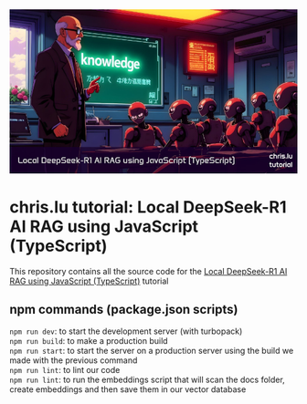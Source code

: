 <a href="https://chris.lu/web_development/tutorials/js-deepseek-r1-local-rag">
  <picture>
    <source media="(prefers-color-scheme: dark)" srcset="https://raw.githubusercontent.com/chrisweb/js-deepseek-r1-local-rag/main/public/images/readme/local-javascript-ai-rag_chris-dot-lu.avif" type="image/avif" />
    <source media="(prefers-color-scheme: dark)" srcset="https://raw.githubusercontent.com/chrisweb/js-deepseek-r1-local-rag/main/public/images/readme/local-javascript-ai-rag_chris-dot-lu.webp" type="image/webp" />
    <source media="(prefers-color-scheme: light)" srcset="https://raw.githubusercontent.com/chrisweb/js-deepseek-r1-local-rag/main/public/images/readme/local-javascript-ai-rag_chris-dot-lu.avif" type="image/avif" />
    <source media="(prefers-color-scheme: light)" srcset="https://raw.githubusercontent.com/chrisweb/js-deepseek-r1-local-rag/main/public/images/readme/local-javascript-ai-rag_chris-dot-lu.webp" type="image/webp" />
    <img src="https://raw.githubusercontent.com/chrisweb/js-deepseek-r1-local-rag/main/public/images/readme/local-javascript-ai-rag_chris-dot-lu.jpg" alt="chris.lu banner" />
  </picture>
</a>

# chris.lu tutorial: Local DeepSeek-R1 AI RAG using JavaScript (TypeScript)

This repository contains all the source code for the [Local DeepSeek-R1 AI RAG using JavaScript (TypeScript)](https://chris.lu/web_development/tutorials/js-deepseek-r1-local-rag) tutorial

## npm commands (package.json scripts)

`npm run dev`: to start the development server (with turbopack)  
`npm run build`: to make a production build  
`npm run start`: to start the server on a production server using the build we made with the previous command  
`npm run lint`: to lint our code  
`npm run lint`: to run the embeddings script that will scan the docs folder, create embeddings and then save them in our vector database